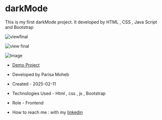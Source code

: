 # darkMode
This is my first darkMode project. It developed by HTML , CSS , Java Script and Bootstrap

![viewfinal](https://github.com/user-attachments/assets/01352367-ccc0-4a2e-9507-c8e2fa63ddde)

![view final](https://github.com/user-attachments/assets/3699f5ad-fda3-4d4b-b3e8-e7ae66eed3c2)

![Image](https://github.com/user-attachments/assets/a2b1b89a-4185-4709-94d9-4e3c8ee24b5e)

- [Demo Project](https://parisamohebweb.github.io/darkMode/)

- Developed by Parisa Moheb

- Created - 2025-02-11

- Technologies Used - Html , css , js , Bootstrap

- Role - Frontend

- How to reach me : with my [linkedin](https://www.linkedin.com/in/Parisa-moheb)

